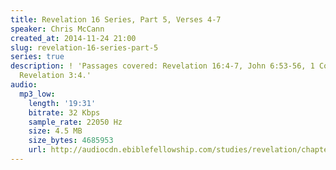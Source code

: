 ```yaml
---
title: Revelation 16 Series, Part 5, Verses 4-7
speaker: Chris McCann
created_at: 2014-11-24 21:00
slug: revelation-16-series-part-5
series: true
description: ! 'Passages covered: Revelation 16:4-7, John 6:53-56, 1 Corinthians 11:25-29,
  Revelation 3:4.'
audio:
  mp3_low:
    length: '19:31'
    bitrate: 32 Kbps
    sample_rate: 22050 Hz
    size: 4.5 MB
    size_bytes: 4685953
    url: http://audiocdn.ebiblefellowship.com/studies/revelation/chapter-16/2014.11.24_McCann_-_Revelation_16_Series_Part_5.mp3
---
```

